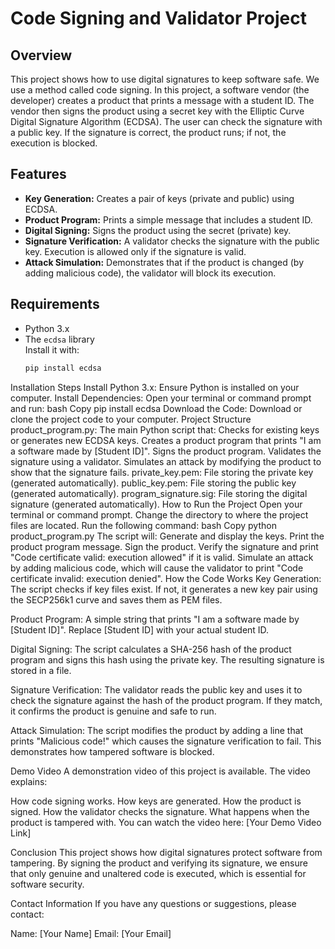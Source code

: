 # Code Signing and Validator Project

## Overview
This project shows how to use digital signatures to keep software safe. We use a method called code signing. In this project, a software vendor (the developer) creates a product that prints a message with a student ID. The vendor then signs the product using a secret key with the Elliptic Curve Digital Signature Algorithm (ECDSA). The user can check the signature with a public key. If the signature is correct, the product runs; if not, the execution is blocked.

## Features
- **Key Generation:** Creates a pair of keys (private and public) using ECDSA.
- **Product Program:** Prints a simple message that includes a student ID.
- **Digital Signing:** Signs the product using the secret (private) key.
- **Signature Verification:** A validator checks the signature with the public key. Execution is allowed only if the signature is valid.
- **Attack Simulation:** Demonstrates that if the product is changed (by adding malicious code), the validator will block its execution.

## Requirements
- Python 3.x
- The `ecdsa` library  
  Install it with:
  ```bash
  pip install ecdsa

Installation Steps
Install Python 3.x: Ensure Python is installed on your computer.
Install Dependencies: Open your terminal or command prompt and run:
bash
Copy
pip install ecdsa
Download the Code: Download or clone the project code to your computer.
Project Structure
product_program.py: The main Python script that:
Checks for existing keys or generates new ECDSA keys.
Creates a product program that prints "I am a software made by [Student ID]".
Signs the product program.
Validates the signature using a validator.
Simulates an attack by modifying the product to show that the signature fails.
private_key.pem: File storing the private key (generated automatically).
public_key.pem: File storing the public key (generated automatically).
program_signature.sig: File storing the digital signature (generated automatically).
How to Run the Project
Open your terminal or command prompt.
Change the directory to where the project files are located.
Run the following command:
bash
Copy
python product_program.py
The script will:
Generate and display the keys.
Print the product program message.
Sign the product.
Verify the signature and print "Code certificate valid: execution allowed" if it is valid.
Simulate an attack by adding malicious code, which will cause the validator to print "Code certificate invalid: execution denied".
How the Code Works
Key Generation:
The script checks if key files exist. If not, it generates a new key pair using the SECP256k1 curve and saves them as PEM files.

Product Program:
A simple string that prints "I am a software made by [Student ID]". Replace [Student ID] with your actual student ID.

Digital Signing:
The script calculates a SHA-256 hash of the product program and signs this hash using the private key. The resulting signature is stored in a file.

Signature Verification:
The validator reads the public key and uses it to check the signature against the hash of the product program. If they match, it confirms the product is genuine and safe to run.

Attack Simulation:
The script modifies the product by adding a line that prints "Malicious code!" which causes the signature verification to fail. This demonstrates how tampered software is blocked.

Demo Video
A demonstration video of this project is available. The video explains:

How code signing works.
How keys are generated.
How the product is signed.
How the validator checks the signature.
What happens when the product is tampered with.
You can watch the video here: [Your Demo Video Link]

Conclusion
This project shows how digital signatures protect software from tampering. By signing the product and verifying its signature, we ensure that only genuine and unaltered code is executed, which is essential for software security.

Contact Information
If you have any questions or suggestions, please contact:

Name: [Your Name]
Email: [Your Email]